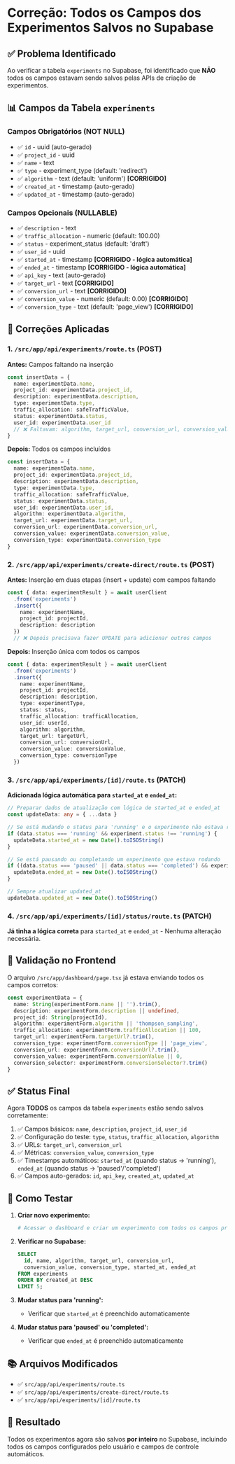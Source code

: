 # Correção: Todos os Campos dos Experimentos Salvos no Supabase

## ✅ Problema Identificado

Ao verificar a tabela `experiments` no Supabase, foi identificado que **NÃO** todos os campos estavam sendo salvos pelas APIs de criação de experimentos.

## 📊 Campos da Tabela `experiments`

### Campos Obrigatórios (NOT NULL)
- ✅ `id` - uuid (auto-gerado)
- ✅ `project_id` - uuid
- ✅ `name` - text
- ✅ `type` - experiment_type (default: 'redirect')
- ✅ `algorithm` - text (default: 'uniform') **[CORRIGIDO]**
- ✅ `created_at` - timestamp (auto-gerado)
- ✅ `updated_at` - timestamp (auto-gerado)

### Campos Opcionais (NULLABLE)
- ✅ `description` - text
- ✅ `traffic_allocation` - numeric (default: 100.00)
- ✅ `status` - experiment_status (default: 'draft')
- ✅ `user_id` - uuid
- ✅ `started_at` - timestamp **[CORRIGIDO - lógica automática]**
- ✅ `ended_at` - timestamp **[CORRIGIDO - lógica automática]**
- ✅ `api_key` - text (auto-gerado)
- ✅ `target_url` - text **[CORRIGIDO]**
- ✅ `conversion_url` - text **[CORRIGIDO]**
- ✅ `conversion_value` - numeric (default: 0.00) **[CORRIGIDO]**
- ✅ `conversion_type` - text (default: 'page_view') **[CORRIGIDO]**

## 🔧 Correções Aplicadas

### 1. `/src/app/api/experiments/route.ts` (POST)

**Antes:** Campos faltando na inserção
```typescript
const insertData = {
  name: experimentData.name,
  project_id: experimentData.project_id,
  description: experimentData.description,
  type: experimentData.type,
  traffic_allocation: safeTrafficValue,
  status: experimentData.status,
  user_id: experimentData.user_id
  // ❌ Faltavam: algorithm, target_url, conversion_url, conversion_value, conversion_type
}
```

**Depois:** Todos os campos incluídos
```typescript
const insertData = {
  name: experimentData.name,
  project_id: experimentData.project_id,
  description: experimentData.description,
  type: experimentData.type,
  traffic_allocation: safeTrafficValue,
  status: experimentData.status,
  user_id: experimentData.user_id,
  algorithm: experimentData.algorithm,
  target_url: experimentData.target_url,
  conversion_url: experimentData.conversion_url,
  conversion_value: experimentData.conversion_value,
  conversion_type: experimentData.conversion_type
}
```

### 2. `/src/app/api/experiments/create-direct/route.ts` (POST)

**Antes:** Inserção em duas etapas (insert + update) com campos faltando
```typescript
const { data: experimentResult } = await userClient
  .from('experiments')
  .insert({
    name: experimentName,
    project_id: projectId,
    description: description
  })
  // ❌ Depois precisava fazer UPDATE para adicionar outros campos
```

**Depois:** Inserção única com todos os campos
```typescript
const { data: experimentResult } = await userClient
  .from('experiments')
  .insert({
    name: experimentName,
    project_id: projectId,
    description: description,
    type: experimentType,
    status: status,
    traffic_allocation: trafficAllocation,
    user_id: userId,
    algorithm: algorithm,
    target_url: targetUrl,
    conversion_url: conversionUrl,
    conversion_value: conversionValue,
    conversion_type: conversionType
  })
```

### 3. `/src/app/api/experiments/[id]/route.ts` (PATCH)

**Adicionada lógica automática para `started_at` e `ended_at`:**

```typescript
// Preparar dados de atualização com lógica de started_at e ended_at
const updateData: any = { ...data }

// Se está mudando o status para 'running' e o experimento não estava rodando
if (data.status === 'running' && experiment.status !== 'running') {
  updateData.started_at = new Date().toISOString()
}

// Se está pausando ou completando um experimento que estava rodando
if ((data.status === 'paused' || data.status === 'completed') && experiment.status === 'running') {
  updateData.ended_at = new Date().toISOString()
}

// Sempre atualizar updated_at
updateData.updated_at = new Date().toISOString()
```

### 4. `/src/app/api/experiments/[id]/status/route.ts` (PATCH)

**Já tinha a lógica correta** para `started_at` e `ended_at` - Nenhuma alteração necessária.

## 📝 Validação no Frontend

O arquivo `/src/app/dashboard/page.tsx` já estava enviando todos os campos corretos:

```typescript
const experimentData = {
  name: String(experimentForm.name || '').trim(),
  description: experimentForm.description || undefined,
  project_id: String(projectId),
  algorithm: experimentForm.algorithm || 'thompson_sampling',
  traffic_allocation: experimentForm.trafficAllocation || 100,
  target_url: experimentForm.targetUrl?.trim(),
  conversion_type: experimentForm.conversionType || 'page_view',
  conversion_url: experimentForm.conversionUrl?.trim(),
  conversion_value: experimentForm.conversionValue || 0,
  conversion_selector: experimentForm.conversionSelector?.trim()
}
```

## ✅ Status Final

Agora **TODOS** os campos da tabela `experiments` estão sendo salvos corretamente:

1. ✅ Campos básicos: `name`, `description`, `project_id`, `user_id`
2. ✅ Configuração do teste: `type`, `status`, `traffic_allocation`, `algorithm`
3. ✅ URLs: `target_url`, `conversion_url`
4. ✅ Métricas: `conversion_value`, `conversion_type`
5. ✅ Timestamps automáticos: `started_at` (quando status → 'running'), `ended_at` (quando status → 'paused'/'completed')
6. ✅ Campos auto-gerados: `id`, `api_key`, `created_at`, `updated_at`

## 🧪 Como Testar

1. **Criar novo experimento:**
   ```bash
   # Acessar o dashboard e criar um experimento com todos os campos preenchidos
   ```

2. **Verificar no Supabase:**
   ```sql
   SELECT 
     id, name, algorithm, target_url, conversion_url, 
     conversion_value, conversion_type, started_at, ended_at
   FROM experiments
   ORDER BY created_at DESC
   LIMIT 5;
   ```

3. **Mudar status para 'running':**
   - Verificar que `started_at` é preenchido automaticamente

4. **Mudar status para 'paused' ou 'completed':**
   - Verificar que `ended_at` é preenchido automaticamente

## 📚 Arquivos Modificados

- ✅ `src/app/api/experiments/route.ts`
- ✅ `src/app/api/experiments/create-direct/route.ts`
- ✅ `src/app/api/experiments/[id]/route.ts`

## 🎯 Resultado

Todos os experimentos agora são salvos **por inteiro** no Supabase, incluindo todos os campos configurados pelo usuário e campos de controle automáticos.

